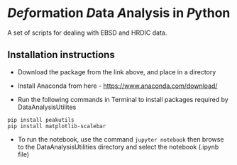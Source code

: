 *Def*ormation *D*ata *A*nalysis in *P*ython
==============
A set of scripts for dealing with EBSD and HRDIC data.

Installation instructions
--------------
- Download the package from the link above, and place in a directory

- Install Anaconda from here - https://www.anaconda.com/download/

- Run the following commands in Terminal to install packages required by DataAnalysisUtilites
```
pip install peakutils
pip install matplotlib-scalebar
```

- To run the notebook, use the command `jupyter notebook` then browse to the DataAnalysisUtilities directory and select the notebook (.ipynb file)
